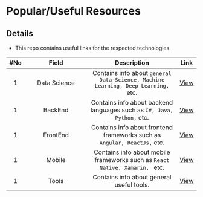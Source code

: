 # Popular/Useful Resources

## Details
* This repo contains useful links for the respected technologies.

|#No|<div style="width:150px">Field</div>|Description|Link| 
| :----: | :-------------------------: |  :--------------------------------------------: | :-----------: |
| 1 | Data Science | Contains info about `general Data-Science, Machine Learning, Deep Learning,` etc. | [View](https://github.com/mannam95/HelpfulResources/tree/main/data_science) |
| 1 | BackEnd | Contains info about backend languages such as `C#, Java, Python,` etc. | [View](https://github.com/mannam95/HelpfulResources/tree/main/backend) |
| 1 | FrontEnd | Contains info about frontend frameworks such as `Angular, ReactJs,` etc. | [View](https://github.com/mannam95/HelpfulResources/tree/main/frontend) |
| 1 | Mobile | Contains info about mobile frameworks such as `React Native, Xamarin, ` etc. | [View](https://github.com/mannam95/HelpfulResources/tree/main/mobile) |
| 1 | Tools | Contains info about general useful tools. | [View](https://github.com/mannam95/HelpfulResources/tree/main/tools) |
